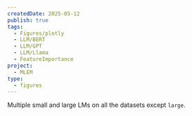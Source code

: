```yaml
---
createdDate: 2025-05-12
publish: true
tags:
  - Figures/plotly
  - LLM/BERT
  - LLM/GPT
  - LLM/Llama
  - FeatureImportance
project:
  - MLEM
type:
  - figures
---
```

Multiple small and large LMs on all the datasets except `large`.
